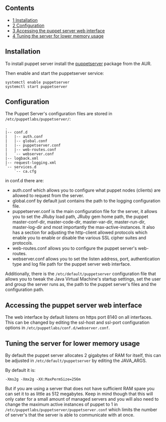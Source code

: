 ## Contents

*   [1 Installation](#Installation)
*   [2 Configuration](#Configuration)
*   [3 Accessing the puppet server web interface](#Accessing_the_puppet_server_web_interface)
*   [4 Tuning the server for lower memory usage](#Tuning_the_server_for_lower_memory_usage)

## Installation

To install puppet server install the [puppetserver](https://aur.archlinux.org/packages/puppetserver/) package from the AUR.

Then enable and start the puppetserver service:

```
systemctl enable puppetserver
systemctl start puppetserver

```

## Configuration

The Puppet Server's configuration files are stored in `/etc/puppetlabs/puppetserver/`:

```
.
|-- conf.d
|   |-- auth.conf
|   |-- global.conf
|   |-- puppetserver.conf
|   |-- web-routes.conf
|   `-- webserver.conf
|-- logback.xml
|-- request-logging.xml
`-- services.d
    `-- ca.cfg

```

in conf.d there are:

*   auth.conf which allows you to configure what puppet nodes (clients) are allowed to request from the server.
*   global.conf by default just contains the path to the logging configuration file.
*   puppetserver.conf is the main configuration file for the server, it allows you to set the JRuby load path, JRuby gem home path, the puppet master-conf-dir, master-code-dir, master-var-dir, master-run-dir, master-log-dir and most importantly the max-active-instances. It also has a section for adjusting the http-client allowed protocols which enable you to enable or disable the various SSL cipher suites and protocols.
*   web-routes.conf allows you to configure the puppet server's web-routes.
*   webserver.conf allows you to set the listen address, port, authentication type and log file path for the puppet server web interface.

Additionally, there is the `/etc/default/puppetserver` configuration file that allows you to tweak the Java Virtual Machine's startup settings, set the user and group the server runs as, the path to the puppet server's files and the configuration path.

## Accessing the puppet server web interface

The web interface by default listens on https port 8140 on all interfaces. This can be changed by editing the ssl-host and ssl-port configuration options in `/etc/puppetlabs/conf.d/webserver.conf`.

## Tuning the server for lower memory usage

By default the puppet server allocates 2 gigabytes of RAM for itself, this can be adjusted in `/etc/default/puppetserver` by editing the JAVA_ARGS.

By default it is:

```
-Xms2g -Xmx2g -XX:MaxPermSize=256m

```

But if you are using a server that does not have sufficient RAM spare you can set it to as little as 512 megabytes. Keep in mind though that this will only cater for a small amount of managed servers and you will also need to change the maximum active instances of puppet to 1 in `/etc/puppetlabs/puppetserver/puppetserver.conf` which limits the number of server's that the server is able to communicate with at once.